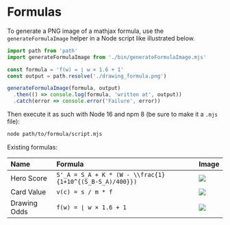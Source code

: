 # Formulas

To generate a PNG image of a mathjax formula, use the `generateFormulaImage` helper in a Node script like illustrated below.

```js
import path from 'path'
import generateFormulaImage from './bin/generateFormulaImage.mjs'

const formula = 'f(w) = ⌊ w × 1.6 + 1'
const output = path.resolve('./drawing_formula.png')

generateFormulaImage(formula, output)
  .then(() => console.log(formula, 'written at', output))
  .catch(error => console.error('Failure', error))
```

Then execute it as such with Node 16 and npm 8 (be sure to make it a `.mjs` file):

```sh
node path/to/formula/script.mjs
```

Existing formulas:

| Name | Formula | Image |
| :-- | :-- | :-- |
| Hero Score | `S'_A = S_A + K * (W - \\frac{1}{1+10^{(S_B-S_A)/400}})` | ![](https://stormbound-kitty.com/assets/images/formulas/hero.png) |
| Card Value | `v(c) = s / m * f` | ![](https://stormbound-kitty.com/assets/images/formulas/value.png) |
| Drawing Odds | `f(w) = ⌊ w × 1.6 + 1` | ![](https://stormbound-kitty.com/assets/images/formulas/drawing.png) |
